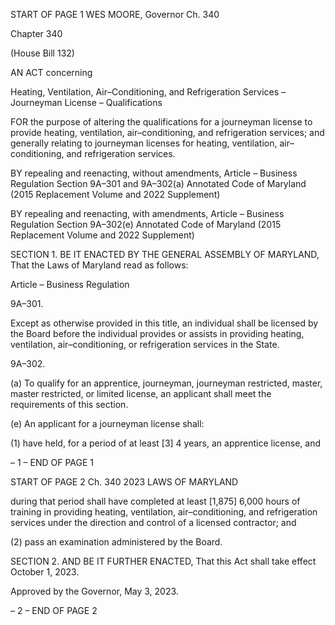START OF PAGE 1
WES MOORE, Governor Ch. 340

Chapter 340

(House Bill 132)

AN ACT concerning

Heating, Ventilation, Air–Conditioning, and Refrigeration Services
– Journeyman License – Qualifications

FOR the purpose of altering the qualifications for a journeyman license to provide heating,
ventilation, air–conditioning, and refrigeration services; and generally relating to
journeyman licenses for heating, ventilation, air–conditioning, and refrigeration
services.

BY repealing and reenacting, without amendments,
Article – Business Regulation
Section 9A–301 and 9A–302(a)
Annotated Code of Maryland
(2015 Replacement Volume and 2022 Supplement)

BY repealing and reenacting, with amendments,
Article – Business Regulation
Section 9A–302(e)
Annotated Code of Maryland
(2015 Replacement Volume and 2022 Supplement)

SECTION 1. BE IT ENACTED BY THE GENERAL ASSEMBLY OF MARYLAND,
That the Laws of Maryland read as follows:

Article – Business Regulation

9A–301.

Except as otherwise provided in this title, an individual shall be licensed by the
Board before the individual provides or assists in providing heating, ventilation,
air–conditioning, or refrigeration services in the State.

9A–302.

(a) To qualify for an apprentice, journeyman, journeyman restricted, master,
master restricted, or limited license, an applicant shall meet the requirements of this
section.

(e) An applicant for a journeyman license shall:

(1) have held, for a period of at least [3] 4 years, an apprentice license, and

– 1 –
END OF PAGE 1

START OF PAGE 2
Ch. 340 2023 LAWS OF MARYLAND

during that period shall have completed at least [1,875] 6,000 hours of training in
providing heating, ventilation, air–conditioning, and refrigeration services under the
direction and control of a licensed contractor; and

(2) pass an examination administered by the Board.

SECTION 2. AND BE IT FURTHER ENACTED, That this Act shall take effect
October 1, 2023.

Approved by the Governor, May 3, 2023.

– 2 –
END OF PAGE 2